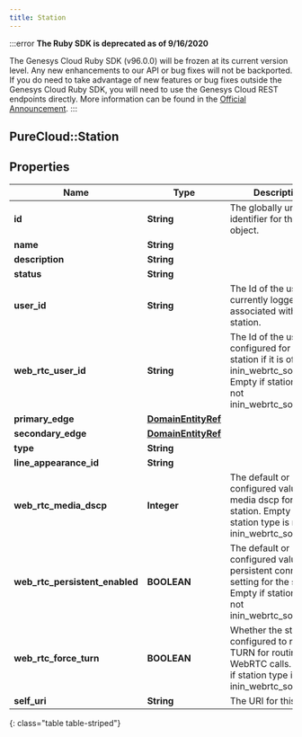 ```yaml
---
title: Station
---
```


:::error
**The Ruby SDK is deprecated as of 9/16/2020**

The Genesys Cloud Ruby SDK (v96.0.0) will be frozen at its current version level. Any new enhancements to our API or bug fixes will not be backported. If you do need to take advantage of new features or bug fixes outside the Genesys Cloud Ruby SDK, you will need to use the Genesys Cloud REST endpoints directly. More information can be found in the [Official Announcement](https://developer.mypurecloud.com/forum/t/announcement-genesys-cloud-ruby-sdk-end-of-life/8850).
:::


## PureCloud::Station

## Properties

|Name | Type | Description | Notes|
|------------ | ------------- | ------------- | -------------|
| **id** | **String** | The globally unique identifier for the object. | [optional] |
| **name** | **String** |  | [optional] |
| **description** | **String** |  | [optional] |
| **status** | **String** |  | [optional] |
| **user_id** | **String** | The Id of the user currently logged in and associated with the station. | [optional] |
| **web_rtc_user_id** | **String** | The Id of the user configured for the station if it is of type inin_webrtc_softphone. Empty if station type is not inin_webrtc_softphone. | [optional] |
| **primary_edge** | [**DomainEntityRef**](DomainEntityRef.html) |  | [optional] |
| **secondary_edge** | [**DomainEntityRef**](DomainEntityRef.html) |  | [optional] |
| **type** | **String** |  | [optional] |
| **line_appearance_id** | **String** |  | [optional] |
| **web_rtc_media_dscp** | **Integer** | The default or configured value of media dscp for the station. Empty if station type is not inin_webrtc_softphone. | [optional] |
| **web_rtc_persistent_enabled** | **BOOLEAN** | The default or configured value of persistent connection setting for the station. Empty if station type is not inin_webrtc_softphone. | [optional] |
| **web_rtc_force_turn** | **BOOLEAN** | Whether the station is configured to require TURN for routing WebRTC calls. Empty if station type is not inin_webrtc_softphone. | [optional] |
| **self_uri** | **String** | The URI for this object | [optional] |
{: class="table table-striped"}


